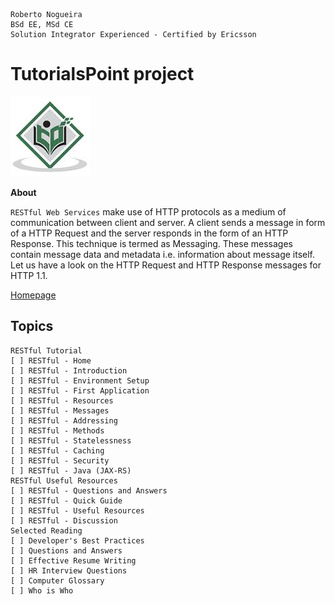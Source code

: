 ```
Roberto Nogueira  
BSd EE, MSd CE
Solution Integrator Experienced - Certified by Ericsson
```
# TutorialsPoint project

![tutorialspoint image](images/tutorialspoint.png)

**About**

`RESTful Web Services` make use of HTTP protocols as a medium of communication between client and server. A client sends a message in form of a HTTP Request and the server responds in the form of an HTTP Response. This technique is termed as Messaging. These messages contain message data and metadata i.e. information about message itself. Let us have a look on the HTTP Request and HTTP Response messages for HTTP 1.1.

[Homepage](https://www.tutorialspoint.com/restful/restful_messages.htm)

## Topics
```
RESTful Tutorial
[ ] RESTful - Home
[ ] RESTful - Introduction
[ ] RESTful - Environment Setup
[ ] RESTful - First Application
[ ] RESTful - Resources
[ ] RESTful - Messages
[ ] RESTful - Addressing
[ ] RESTful - Methods
[ ] RESTful - Statelessness
[ ] RESTful - Caching
[ ] RESTful - Security
[ ] RESTful - Java (JAX-RS)
RESTful Useful Resources
[ ] RESTful - Questions and Answers
[ ] RESTful - Quick Guide
[ ] RESTful - Useful Resources
[ ] RESTful - Discussion
Selected Reading
[ ] Developer's Best Practices
[ ] Questions and Answers
[ ] Effective Resume Writing
[ ] HR Interview Questions
[ ] Computer Glossary
[ ] Who is Who
```
